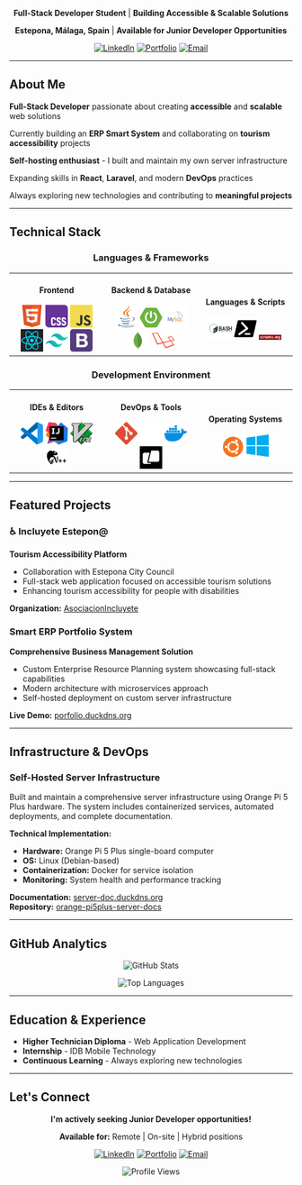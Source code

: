 <div align="center">

**Full-Stack Developer Student** | **Building Accessible & Scalable Solutions**

**Estepona, Málaga, Spain** | **Available for Junior Developer Opportunities**

[![LinkedIn](https://img.shields.io/badge/LinkedIn-0077B5?style=for-the-badge&logo=linkedin&logoColor=white)](https://www.linkedin.com/in/jose-carlos-torralvo/)
[![Portfolio](https://img.shields.io/badge/Portfolio-000000?style=for-the-badge&logo=About.me&logoColor=white)](https://porfolio.duckdns.org/)
[![Email](https://img.shields.io/badge/Gmail-D14836?style=for-the-badge&logo=gmail&logoColor=white)](mailto:j.carlos.torralvo@gmail.com)

</div>

---

## About Me

**Full-Stack Developer** passionate about creating **accessible** and **scalable** web solutions  

Currently building an **ERP Smart System** and collaborating on **tourism accessibility** projects  

**Self-hosting enthusiast** - I built and maintain my own server infrastructure  

Expanding skills in **React**, **Laravel**, and modern **DevOps** practices  

Always exploring new technologies and contributing to **meaningful projects**

---

## Technical Stack

<div align="center">

### Languages & Frameworks

<table>
<tr>
<td align="center" width="33%">
<h4>Frontend</h4>
<img src="./icons/html5.svg" width="40" alt="HTML5"/>
<img src="./icons/css.svg" width="40" alt="CSS3"/>
<img src="./icons/javascript.svg" width="40" alt="JavaScript"/>
<img src="./icons/react.svg" width="40" alt="React"/>
<img src="./icons/tailwindcss.svg" width="40" alt="Tailwind CSS"/>
<img src="./icons/bootstrap.svg" width="40" alt="Bootstrap"/>
</td>
<td align="center" width="33%">
<h4>Backend & Database</h4>
<img src="./icons/java.svg" width="40" alt="Java"/>
<img src="./icons/spring-boot.svg" width="40" alt="Spring Boot"/>
<img src="./icons/mysql.svg" width="40" alt="MySQL"/>
<img src="./icons/mongodb.svg" width="40" alt="MongoDB"/>
<img src="./icons/laravel.svg" width="40" alt="Laravel"/>
</td>
<td align="center" width="33%">
<h4>Languages & Scripts</h4>
<img src="./icons/bash.svg" width="40" alt="Bash"/>
<img src="./icons/powershell.svg" width="40" alt="PowerShell"/>
<img src="./icons/Schema.svg" width="40" alt="Schema.org"/>
</td>
</tr>
</table>

### Development Environment

<table>
<tr>
<td align="center" width="33%">
<h4>IDEs & Editors</h4>
<img src="./icons/vscode.svg" width="40" alt="VS Code"/>
<img src="./icons/intellij.svg" width="40" alt="IntelliJ"/>
<img src="./icons/vim.svg" width="40" alt="Vim"/>
<img src="./icons/notepad++.svg" width="40" alt="Notepad++"/>
</td>
<td align="center" width="33%">
<h4>DevOps & Tools</h4>
<img src="./icons/git.svg" width="40" alt="Git"/>
<img src="./icons/github.svg" width="40" alt="GitHub"/>
<img src="./icons/docker.svg" width="40" alt="Docker"/>
<img src="./icons/warp.svg" width="40" alt="Warp Terminal"/>
</td>
<td align="center" width="33%">
<h4>Operating Systems</h4>
<img src="./icons/ubuntu.svg" width="40" alt="Ubuntu"/>
<img src="./icons/windows.svg" width="40" alt="Windows"/>
</td>
</tr>
</table>


</div>

---

## Featured Projects

### ♿ Incluyete Estepon@
**Tourism Accessibility Platform**
- Collaboration with Estepona City Council
- Full-stack web application focused on accessible tourism solutions
- Enhancing tourism accessibility for people with disabilities

**Organization:** [AsociacionIncluyete](https://github.com/AsociacionIncluyete)

### Smart ERP Portfolio System
**Comprehensive Business Management Solution**
- Custom Enterprise Resource Planning system showcasing full-stack capabilities
- Modern architecture with microservices approach
- Self-hosted deployment on custom server infrastructure

**Live Demo:** [porfolio.duckdns.org](https://porfolio.duckdns.org/)

---

## Infrastructure & DevOps

### Self-Hosted Server Infrastructure
Built and maintain a comprehensive server infrastructure using Orange Pi 5 Plus hardware. The system includes containerized services, automated deployments, and complete documentation.

**Technical Implementation:**
- **Hardware:** Orange Pi 5 Plus single-board computer
- **OS:** Linux (Debian-based)
- **Containerization:** Docker for service isolation
- **Monitoring:** System health and performance tracking

**Documentation:** [server-doc.duckdns.org](https://server-doc.duckdns.org/)  
**Repository:** [orange-pi5plus-server-docs](https://github.com/eChrls/orange-pi5plus-server-docs)

---

## GitHub Analytics

<div align="center">

![GitHub Stats](https://github-readme-stats.vercel.app/api?username=eChrls&theme=dark&hide_border=true&include_all_commits=true&count_private=true)

![Top Languages](https://github-readme-stats.vercel.app/api/top-langs/?username=eChrls&theme=dark&hide_border=true&include_all_commits=true&count_private=true&layout=compact)

</div>

---

## Education & Experience

- **Higher Technician Diploma** - Web Application Development
- **Internship** - IDB Mobile Technology
- **Continuous Learning** - Always exploring new technologies

---

## Let's Connect

<div align="center">

**I'm actively seeking Junior Developer opportunities!**

**Available for:** Remote | On-site | Hybrid positions

[![LinkedIn](https://img.shields.io/badge/LinkedIn-Connect-0077B5?style=for-the-badge&logo=linkedin)](https://www.linkedin.com/in/jose-carlos-torralvo/)
[![Portfolio](https://img.shields.io/badge/Portfolio-Visit-000000?style=for-the-badge&logo=About.me)](https://porfolio.duckdns.org/)
[![Email](https://img.shields.io/badge/Email-Contact-D14836?style=for-the-badge&logo=gmail)](mailto:j.carlos.torralvo@gmail.com)

![Profile Views](https://komarev.com/ghpvc/?username=eChrls&color=blueviolet&style=flat-square&label=Profile+Views)

</div>
